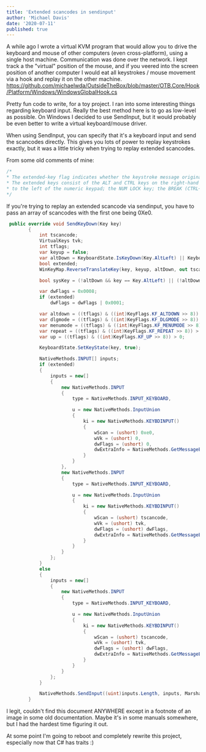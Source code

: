 ```yaml
---
title: 'Extended scancodes in sendinput'
author: 'Michael Davis'
date: '2020-07-11'
published: true
---
```


A while ago I wrote a virtual KVM program that would allow you to drive the keyboard and mouse of other computers (even cross-platform), using a single host machine. Communication was done over the network. I kept track a the "virtual" position of the mouse, and if you veered into the screen position of another computer I would eat all keystrokes / mouse movement via a hook and replay it on the other machine.
<https://github.com/michaelwda/OutsideTheBox/blob/master/OTB.Core/Hook/Platform/Windows/WindowsGlobalHook.cs>

Pretty fun code to write, for a toy project. I ran into some interesting things regarding keyboard input. Really the best method here is to go as low-level as possible. On Windows I decided to use SendInput, but it would probably be even better to write a virtual keyboard/mouse driver.

When using SendInput, you can specify that it's a keyboard input and send the scancodes directly. This gives you lots of power to replay keystrokes exactly, but it was a little tricky when trying to replay extended scancodes.

From some old comments of mine:

```C#
/*
* The extended-key flag indicates whether the keystroke message originated from one of the additional keys on the enhanced keyboard.
* The extended keys consist of the ALT and CTRL keys on the right-hand side of the keyboard; the INS, DEL, HOME, END, PAGE UP, PAGE DOWN, and arrow keys in the clusters
* to the left of the numeric keypad; the NUM LOCK key; the BREAK (CTRL+PAUSE) key; the PRINT SCRN key; and the divide (/) and ENTER keys in the numeric keypad. The extended-key flag is set if the key is an extended key.
*/
```

If you're trying to replay an extended scancode via sendinput, you have to pass an array of scancodes with the first one being 0Xe0.

```C#
 public override void SendKeyDown(Key key)
        {
            int tscancode;
            VirtualKeys tvk;
            int tflags;
            var keyup = false;
            var altDown = KeyboardState.IsKeyDown(Key.AltLeft) || KeyboardState.IsKeyDown(Key.AltRight);
            bool extended;
            WinKeyMap.ReverseTranslateKey(key, keyup, altDown, out tscancode, out tvk, out tflags, out extended);

            bool sysKey = (!altDown && key == Key.AltLeft) || (!altDown && key == Key.AltRight) || ((key != Key.AltLeft && key != Key.AltRight && altDown));

            var dwFlags = 0x0008;
            if (extended)
                dwFlags = dwFlags | 0x0001;

            var altdown = ((tflags) & ((int)KeyFlags.KF_ALTDOWN >> 8)) > 0;
            var dlgmode = ((tflags) & ((int)KeyFlags.KF_DLGMODE >> 8)) > 0;
            var menumode = ((tflags) & ((int)KeyFlags.KF_MENUMODE >> 8)) > 0;
            var repeat = ((tflags) & ((int)KeyFlags.KF_REPEAT >> 8)) > 0;
            var up = ((tflags) & ((int)KeyFlags.KF_UP >> 8)) > 0;

            KeyboardState.SetKeyState(key, true);

            NativeMethods.INPUT[] inputs;
            if (extended)
            {
                inputs = new[]
                {
                    new NativeMethods.INPUT
                    {
                        type = NativeMethods.INPUT_KEYBOARD,

                        u = new NativeMethods.InputUnion
                        {
                            ki = new NativeMethods.KEYBDINPUT()
                            {
                                wScan = (ushort) 0xe0,
                                wVk = (ushort) 0,
                                dwFlags = (ushort) 0,
                                dwExtraInfo = NativeMethods.GetMessageExtraInfo()
                            }
                        }
                    },
                    new NativeMethods.INPUT
                    {
                        type = NativeMethods.INPUT_KEYBOARD,

                        u = new NativeMethods.InputUnion
                        {
                            ki = new NativeMethods.KEYBDINPUT()
                            {
                                wScan = (ushort) tscancode,
                                wVk = (ushort) tvk,
                                dwFlags = (ushort) dwFlags,
                                dwExtraInfo = NativeMethods.GetMessageExtraInfo()
                            }
                        }
                    }
                };
            }
            else
            {
                inputs = new[]
                {
                    new NativeMethods.INPUT
                    {
                        type = NativeMethods.INPUT_KEYBOARD,

                        u = new NativeMethods.InputUnion
                        {
                            ki = new NativeMethods.KEYBDINPUT()
                            {
                                wScan = (ushort) tscancode,
                                wVk = (ushort) tvk,
                                dwFlags = (ushort) dwFlags,
                                dwExtraInfo = NativeMethods.GetMessageExtraInfo()
                            }
                        }
                    }
                };
            }

            NativeMethods.SendInput((uint)inputs.Length, inputs, Marshal.SizeOf(typeof(NativeMethods.INPUT)));
        }
```

I legit, couldn't find this document ANYWHERE except in a footnote of an image in some old documentation. Maybe it's in some manuals somewhere, but I had the hardest time figuring it out.

At some point I'm going to reboot and completely rewrite this project, especially now that C# has traits :)
